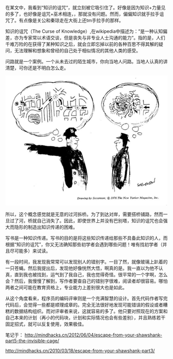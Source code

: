 在某文中，我看到“知识的诅咒“，就立刻被它吸引住了。好像是因为知识+力量见的多了，也好像是诅咒+巫术相连，，那就没有问题。然而，偏偏知识就手拉手诅咒了。有点像是关公和秦琼走在大街上还tm手拉手的那样。

知识的诅咒（The Curse of Knowledge）,在wikipedia中描述为：”是一种认知偏差，亦为专家常以术语交谈，但是丧失与非专业人士沟通的能力“。指的是，人们千难万险的在获得了某种知识之后，就会立即忘掉以前的各种百思不得其解的疑问，无法理解和想象和曾经的自己处于相似情况的其他人类的感受。

问路就是一个案例。一个从未去过的陌生城市，你向当地人问路。当地人认真的讲清楚，可你还是不明白怎么走。

![clipboard.png](curseonknowlege.png)

所以，这个概念感觉就是无意的过河拆桥。为了到达对岸，需要搭桥铺路，然而一旦过了河，桥就自己消失了。因此，即使世界上并没有巴别塔，知识的诅咒也会强大而隐形的制造出知识传递的困难。

写书是一种知识传递。写书的目的是将这些知识传递给那些不具备此知识的人，而根据“知识的诅咒”，你又无法确知那些初学者会遇到哪些问题！唯有找初学者（并且尽可能多）来试读。

有一段时间，我发现我常常可以发现别人的错别字。一目了然，就像玻璃上趴着的一只苍蝇。然后我提出后，发现他好像恍然大悟，啊真的是。我一直以为他不认真，直到我也被找到，运气到了我自己，我也觉得奇怪。很平常的一个字啊，怎么会？然后，我慢慢了解到，写作者要查自己的错别字很难，阅读者却很容易。哪怕两者之间可能在教育资格上，专业能力上差别很大也是如此。

从这个角度看来，程序员的编码评审则是一个充满智慧的设计。首先代码作者写完代码后，会觉得一些都是顺理成章的。完全无法很好地发现可能错误的假设或者糟糕的数据结构组织。而对评审者来说，这就容易的多了。他只要对照现在的方案和自己本来的计划（再小的代码块，计划和实际情况也会有些差别），并且熟练若干固定招式，就可以反复使用，效果极佳。

笔记于： http://mindhacks.cn/2012/06/04/escape-from-your-shawshank-part5-the-invisible-cage/

http://mindhacks.cn/2010/03/18/escape-from-your-shawshank-part3/

